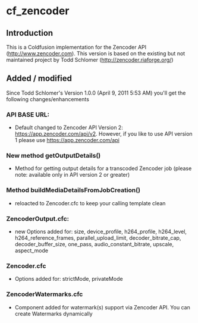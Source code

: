 # cf_zencoder

## Introduction
This is a Coldfusion implementation for the Zencoder API (http://www.zencoder.com). This version is based on the existing but not maintained project by Todd Schlomer (http://zencoder.riaforge.org/)

## Added / modified
Since Todd Schlomer's Version 1.0.0 (April 9, 2011 5:53 AM) you'll get the following changes/enhancements

### API BASE URL: 
* Default changed to Zencoder API Version 2: https://app.zencoder.com/api/v2. However, if you like to use API version 1 please use https://app.zencoder.com/api

### New method getOutputDetails() 
* Method for getting output details for a transcoded Zencoder job (please note: available only in API version 2 or greater)

### Method buildMediaDetailsFromJobCreation()
* reloacted to Zencoder.cfc to keep your calling template clean

### ZencoderOutput.cfc: 
* new Options added for: size, device_profile, h264_profile, h264_level, h264_reference_frames, parallel_upload_limit, decoder_bitrate_cap, decoder_buffer_size, one_pass, audio_constant_bitrate, upscale, aspect_mode

### Zencoder.cfc 
* Options added for: strictMode, privateMode

### ZencoderWatermarks.cfc 
* Component added for watermark(s) support via Zencoder API. You can create Watermarks dynamically